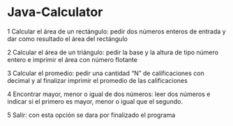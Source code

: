 # Java-Calculator
<p>1 Calcular el área de un rectángulo: pedir dos números enteros de entrada y dar como
resultado el área del rectángulo</p>
<p>2 Calcular el área de un triángulo: pedir la base y la altura de tipo número entero e
imprimir el área con número flotante</p>
<p>3 Calcular el promedio: pedir una cantidad “N” de calificaciones con decimal y al
finalizar imprimir el promedio de las calificaciones</p>
<p>4 Encontrar mayor, menor o igual de dos números: leer dos números e indicar si el
primero es mayor, menor o igual que el segundo.</p>
<p>5 Salir: con esta opción se dara por finalizado el programa</p>
